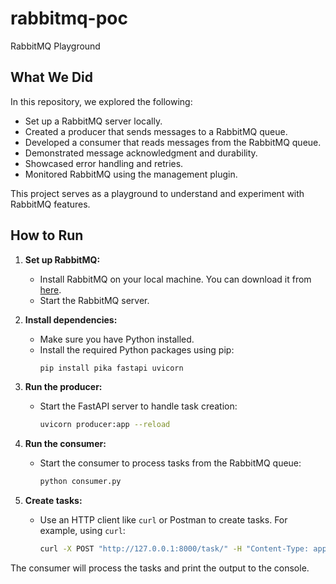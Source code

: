 # rabbitmq-poc

RabbitMQ Playground

## What We Did

In this repository, we explored the following:

- Set up a RabbitMQ server locally.
- Created a producer that sends messages to a RabbitMQ queue.
- Developed a consumer that reads messages from the RabbitMQ queue.
- Demonstrated message acknowledgment and durability.
- Showcased error handling and retries.
- Monitored RabbitMQ using the management plugin.

This project serves as a playground to understand and experiment with RabbitMQ features.

## How to Run

1. **Set up RabbitMQ:**

   - Install RabbitMQ on your local machine. You can download it from [here](https://www.rabbitmq.com/download.html).
   - Start the RabbitMQ server.

2. **Install dependencies:**

   - Make sure you have Python installed.
   - Install the required Python packages using pip:
     ```sh
     pip install pika fastapi uvicorn
     ```

3. **Run the producer:**

   - Start the FastAPI server to handle task creation:
     ```sh
     uvicorn producer:app --reload
     ```

4. **Run the consumer:**

   - Start the consumer to process tasks from the RabbitMQ queue:
     ```sh
     python consumer.py
     ```

5. **Create tasks:**
   - Use an HTTP client like `curl` or Postman to create tasks. For example, using `curl`:
     ```sh
     curl -X POST "http://127.0.0.1:8000/task/" -H "Content-Type: application/json" -d "{\"task\": \"Task 1\"}"
     ```

The consumer will process the tasks and print the output to the console.
